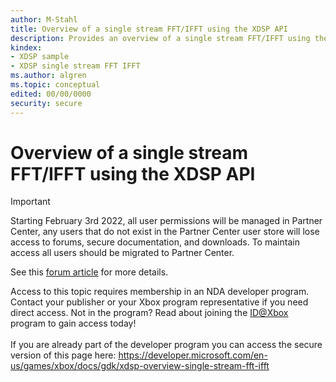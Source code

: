 ```yaml
---
author: M-Stahl
title: Overview of a single stream FFT/IFFT using the XDSP API
description: Provides an overview of a single stream FFT/IFFT using the XDSP API
kindex:
- XDSP sample
- XDSP single stream FFT IFFT
ms.author: algren
ms.topic: conceptual
edited: 00/00/0000
security: secure
---
```


# Overview of a single stream FFT/IFFT using the XDSP API
> [!IMPORTANT]
> Starting February 3rd 2022, all user permissions will be managed in Partner Center, any users that do not exist in the Partner Center user store will lose access to forums, secure documentation, and downloads. To maintain access all users should be migrated to Partner Center. <p></p>See this <a href="https://forums.xboxlive.com/articles/132187/breaking-change-user-access-for-forums-secure-docu.html">forum article</a> for more details.  

 Access to this topic requires membership in an NDA developer program. Contact your publisher or your Xbox program representative if you need direct access. Not in the program? Read about joining the <a href="https://www.xbox.com/Developers/id">ID@Xbox</a> program to gain access today!  <br/><br/>If you are already part of the developer program you can access the secure version of this page here: <a target="_blank" href="https://developer.microsoft.com/en-us/games/xbox/docs/gdk/xdsp-overview-single-stream-fft-ifft">https://developer.microsoft.com/en-us/games/xbox/docs/gdk/xdsp-overview-single-stream-fft-ifft</a>